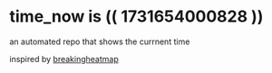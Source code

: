 # time_now is (( 1731654000828 ))

an automated repo that shows the currnent time

inspired by [breakingheatmap](https://github.com/breakingheatmap/breakingheatmap)
